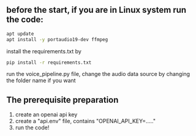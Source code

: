 ## before the start, if you are in Linux system run the code:
```bash
apt update
apt install -y portaudio19-dev ffmpeg
```
install the requirements.txt by
```bash
pip install -r requirements.txt
```
run the voice_pipeline.py file, change the audio data source by changing the folder name if you want
## The prerequisite preparation
1. create an openai api key
2. create a "api.env" file, contains "OPENAI_API_KEY=....."
3. run the code!